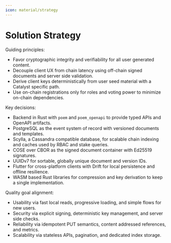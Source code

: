 ```yaml
---
icon: material/strategy
---
```


# Solution Strategy

<!-- See: https://docs.arc42.org/section-4/ -->

Guiding principles:

* Favor cryptographic integrity and verifiability for all user generated content.
* Decouple client UX from chain latency using off-chain signed documents and server side validation.
* Derive client keys deterministically from user seed material with a Catalyst specific path.
* Use on-chain registrations only for roles and voting power to minimize on-chain dependencies.

Key decisions:

* Backend in Rust with `poem` and `poem_openapi` to provide typed APIs and OpenAPI artifacts.
* PostgreSQL as the event system of record with versioned documents and templates.
* Scylla, a Cassandra compatible database, for scalable chain indexing and caches used by RBAC and stake queries.
* COSE over CBOR as the signed document container with Ed25519 signatures.
* UUIDv7 for sortable, globally unique document and version IDs.
* Flutter for cross-platform clients with Drift for local persistence and offline resilience.
* WASM based Rust libraries for compression and key derivation to keep a single implementation.

Quality goal alignment:

* Usability via fast local reads, progressive loading, and simple flows for new users.
* Security via explicit signing, deterministic key management, and server side checks.
* Reliability via idempotent PUT semantics, content addressed references, and metrics.
* Scalability via stateless APIs, pagination, and dedicated index storage.
